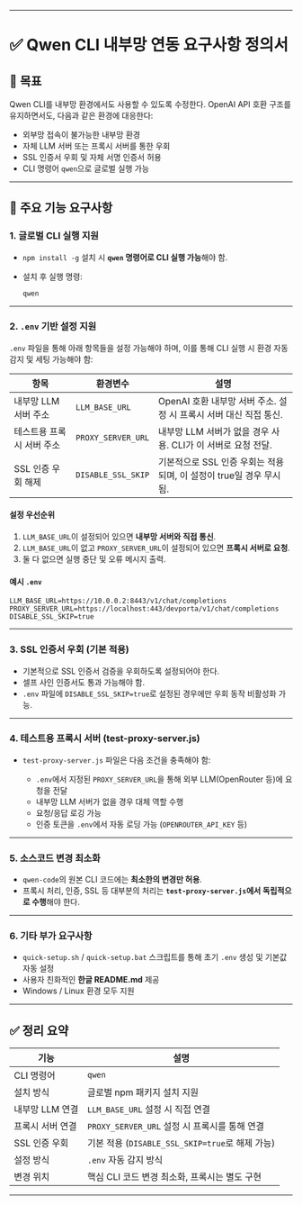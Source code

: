 
---

# ✅ Qwen CLI 내부망 연동 요구사항 정의서

## 📌 목표

Qwen CLI를 내부망 환경에서도 사용할 수 있도록 수정한다. OpenAI API 호환 구조를 유지하면서도, 다음과 같은 환경에 대응한다:

* 외부망 접속이 불가능한 내부망 환경
* 자체 LLM 서버 또는 프록시 서버를 통한 우회
* SSL 인증서 우회 및 자체 서명 인증서 허용
* CLI 명령어 `qwen`으로 글로벌 실행 가능

---

## 🧩 주요 기능 요구사항

### 1. 글로벌 CLI 실행 지원

* `npm install -g` 설치 시 **`qwen` 명령어로 CLI 실행 가능**해야 함.
* 설치 후 실행 명령:

  ```bash
  qwen
  ```

---

### 2. `.env` 기반 설정 지원

`.env` 파일을 통해 아래 항목들을 설정 가능해야 하며, 이를 통해 CLI 실행 시 환경 자동 감지 및 세팅 가능해야 함:

| 항목             | 환경변수               | 설명                                         |
| -------------- | ------------------ | ------------------------------------------ |
| 내부망 LLM 서버 주소  | `LLM_BASE_URL`     | OpenAI 호환 내부망 서버 주소. 설정 시 프록시 서버 대신 직접 통신. |
| 테스트용 프록시 서버 주소 | `PROXY_SERVER_URL` | 내부망 LLM 서버가 없을 경우 사용. CLI가 이 서버로 요청 전달.    |
| SSL 인증 우회 해제   | `DISABLE_SSL_SKIP` | 기본적으로 SSL 인증 우회는 적용되며, 이 설정이 true일 경우 무시됨. |

#### 설정 우선순위

1. `LLM_BASE_URL`이 설정되어 있으면 **내부망 서버와 직접 통신**.
2. `LLM_BASE_URL`이 없고 `PROXY_SERVER_URL`이 설정되어 있으면 **프록시 서버로 요청**.
3. 둘 다 없으면 실행 중단 및 오류 메시지 출력.

#### 예시 `.env`

```env
LLM_BASE_URL=https://10.0.0.2:8443/v1/chat/completions
PROXY_SERVER_URL=https://localhost:443/devporta/v1/chat/completions
DISABLE_SSL_SKIP=true
```

---

### 3. SSL 인증서 우회 (기본 적용)

* 기본적으로 SSL 인증서 검증을 우회하도록 설정되어야 한다.
* 셀프 사인 인증서도 통과 가능해야 함.
* `.env` 파일에 `DISABLE_SSL_SKIP=true`로 설정된 경우에만 우회 동작 비활성화 가능.

---

### 4. 테스트용 프록시 서버 (test-proxy-server.js)

* `test-proxy-server.js` 파일은 다음 조건을 충족해야 함:

  * `.env`에서 지정된 `PROXY_SERVER_URL`을 통해 외부 LLM(OpenRouter 등)에 요청을 전달
  * 내부망 LLM 서버가 없을 경우 대체 역할 수행
  * 요청/응답 로깅 가능
  * 인증 토큰을 `.env`에서 자동 로딩 가능 (`OPENROUTER_API_KEY` 등)

---

### 5. 소스코드 변경 최소화

* `qwen-code`의 원본 CLI 코드에는 **최소한의 변경만 허용**.
* 프록시 처리, 인증, SSL 등 대부분의 처리는 **`test-proxy-server.js`에서 독립적으로 수행**해야 한다.

---

### 6. 기타 부가 요구사항

* `quick-setup.sh` / `quick-setup.bat` 스크립트를 통해 초기 `.env` 생성 및 기본값 자동 설정
* 사용자 친화적인 **한글 README.md** 제공
* Windows / Linux 환경 모두 지원

---

## ✅ 정리 요약

| 기능         | 설명                                     |
| ---------- | -------------------------------------- |
| CLI 명령어    | `qwen`                                 |
| 설치 방식      | 글로벌 npm 패키지 설치 지원                      |
| 내부망 LLM 연결 | `LLM_BASE_URL` 설정 시 직접 연결              |
| 프록시 서버 연결  | `PROXY_SERVER_URL` 설정 시 프록시를 통해 연결     |
| SSL 인증 우회  | 기본 적용 (`DISABLE_SSL_SKIP=true`로 해제 가능) |
| 설정 방식      | `.env` 자동 감지 방식                        |
| 변경 위치      | 핵심 CLI 코드 변경 최소화, 프록시는 별도 구현           |

---